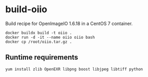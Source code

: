 # build-oiio

Build recipe for OpenImageIO 1.6.18 in a CentOS 7 container.

    docker buildx build -t oiio .
    docker run -d -it --name oiio oiio bash
    docker cp /root/oiio.tar.gz .

## Runtime requirements

    yum install zlib OpenEXR libpng boost libjpeg libtiff python

